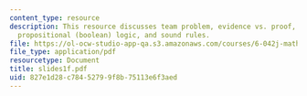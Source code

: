 ```yaml
---
content_type: resource
description: This resource discusses team problem, evidence vs. proof, euler?s conjecture,
  propositional (boolean) logic, and sound rules.
file: https://ol-ocw-studio-app-qa.s3.amazonaws.com/courses/6-042j-mathematics-for-computer-science-fall-2005/827e1d28c78452799f8b75113e6f3aed_slides1f.pdf
file_type: application/pdf
resourcetype: Document
title: slides1f.pdf
uid: 827e1d28-c784-5279-9f8b-75113e6f3aed
---
```

